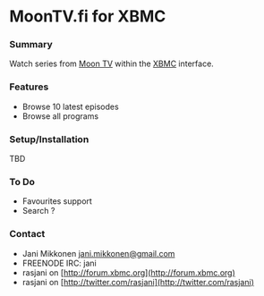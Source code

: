 MoonTV.fi for XBMC
==================

### Summary

Watch series from [Moon TV](http://moontv.fi) within 
the [XBMC](http://xbmc.org) interface.

### Features

* Browse 10 latest episodes
* Browse all programs 


### Setup/Installation

TBD

### To Do

* Favourites support
* Search ? 

### Contact

* Jani Mikkonen <jani.mikkonen@gmail.com>
* FREENODE IRC: jani
* rasjani on [http://forum.xbmc.org](http://forum.xbmc.org)
* rasjani on [http://twitter.com/rasjani](http://twitter.com/rasjani)

